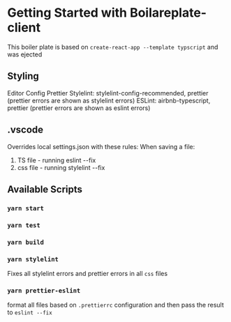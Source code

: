 # Getting Started with Boilareplate-client

This boiler plate is based on `create-react-app --template typscript` and was ejected

## Styling
Editor Config
Prettier
Stylelint: stylelint-config-recommended, prettier (prettier errors are shown as stylelint errors)
ESLint: airbnb-typescript, prettier (prettier errors are shown as eslint errors)

## .vscode
Overrides local settings.json with these rules:
When saving a file:
1. TS file - running eslint --fix
2. css file - running stylelint --fix

## Available Scripts

### `yarn start`
### `yarn test`
### `yarn build`
### `yarn stylelint`
Fixes all stylelint errors and prettier errors in all `css` files
### `yarn prettier-eslint`
format all files based on `.prettierrc` configuration and then pass the result to `eslint --fix`

